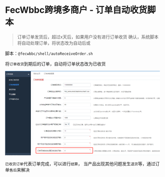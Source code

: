 FecWbbc跨境多商户 - 订单自动收货脚本
==============

> 订单订单发货后，超过x天后，如果用户没有进行订单收货
确认，系统脚本将自动处理订单，将状态改为自动后或



脚本：`@fecwbbc/shell/autoReceiveOrder.sh`


将`订单收货`到期后的订单，自动将订单状态改为已收货


![](images/wbbc_76.png)

`已收货订单`代表订单完成，可以进行`结算`，
当产品出现其他问题发生`退货`等，通过订单`售后`来解决























